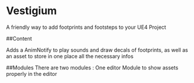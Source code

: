 # Vestigium
A friendly way to add footprints and footsteps to your UE4 Project

##Content

Adds a AnimNotify to play sounds and draw decals of footprints, as well as an asset to store in one place all the necessary infos

##Modules
There are two modules :
One editor Module to show assets properly in the editor



